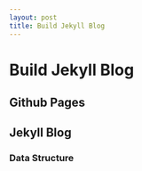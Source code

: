 ```yaml
---
layout: post
title: Build Jekyll Blog
---
```


# Build Jekyll Blog

## Github Pages

## Jekyll Blog

### Data Structure
